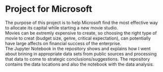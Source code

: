 # Project for Microsoft

The purpose of this project is to help Microsoft find the most effective way to allocate its capital while starting a new movie studio.  
Movies can be extremly expensive to create, so choosing the right type of movie to creat (budget size, genre, critical expectation), can potentially have large affects on financial success of the enterprise.   
The Jupyter Notebook in the repository shows and explains how I went about brining in appropriate data sets from public sources and processing that data to come to strategic conclusions/suggestions. 
The repository contains the data locations and also the notebook with the data analysis.  




